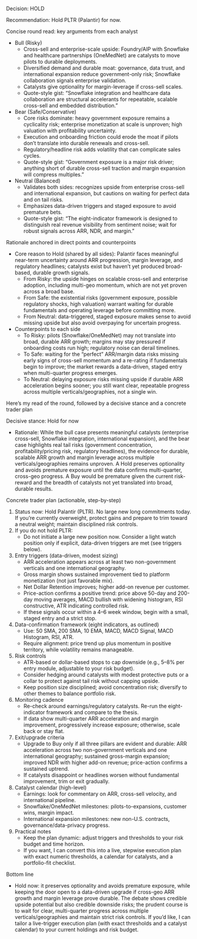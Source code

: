 Decision: HOLD

Recommendation: Hold PLTR (Palantir) for now.

Concise round read: key arguments from each analyst
- Bull (Risky)
  - Cross-sell and enterprise-scale upside: Foundry/AIP with Snowflake and healthcare partnerships (OneMedNet) are catalysts to move pilots to durable deployments.
  - Diversified demand and durable moat: governance, data trust, and international expansion reduce government-only risk; Snowflake collaboration signals enterprise validation.
  - Catalysts give optionality for margin-leverage if cross-sell scales.
  - Quote-style gist: “Snowflake integration and healthcare data collaboration are structural accelerants for repeatable, scalable cross-sell and embedded distribution.”
- Bear (Safe/Conservative)
  - Core risks dominate: heavy government exposure remains a cyclicality risk; enterprise monetization at scale is unproven; high valuation with profitability uncertainty.
  - Execution and onboarding friction could erode the moat if pilots don’t translate into durable renewals and cross-sell.
  - Regulatory/headline risk adds volatility that can complicate sales cycles.
  - Quote-style gist: “Government exposure is a major risk driver; anything short of durable cross-sell traction and margin expansion will compress multiples.”
- Neutral (Balanced)
  - Validates both sides: recognizes upside from enterprise cross-sell and international expansion, but cautions on waiting for perfect data and on tail risks.
  - Emphasizes data-driven triggers and staged exposure to avoid premature bets.
  - Quote-style gist: “The eight-indicator framework is designed to distinguish real revenue visibility from sentiment noise; wait for robust signals across ARR, NDR, and margin.”

Rationale anchored in direct points and counterpoints
- Core reason to Hold (shared by all sides): Palantir faces meaningful near-term uncertainty around ARR progression, margin leverage, and regulatory headlines; catalysts exist but haven’t yet produced broad-based, durable growth signals.
  - From Risky: the upside hinges on scalable cross-sell and enterprise adoption, including multi-geo momentum, which are not yet proven across a broad base.
  - From Safe: the existential risks (government exposure, possible regulatory shocks, high valuation) warrant waiting for durable fundamentals and operating leverage before committing more.
  - From Neutral: data-triggered, staged exposure makes sense to avoid missing upside but also avoid overpaying for uncertain progress.
- Counterpoints to each side
  - To Risky: pilots (Snowflake/OneMedNet) may not translate into broad, durable ARR growth; margins may stay pressured if onboarding costs run high; regulatory noise can derail timelines.
  - To Safe: waiting for the “perfect” ARR/margin data risks missing early signs of cross-sell momentum and a re-rating if fundamentals begin to improve; the market rewards a data-driven, staged entry when multi-quarter progress emerges.
  - To Neutral: delaying exposure risks missing upside if durable ARR acceleration begins sooner; you still want clear, repeatable progress across multiple verticals/geographies, not a single win.

Here’s my read of the round, followed by a decisive stance and a concrete trader plan

Decisive stance: Hold for now
- Rationale: While the bull case presents meaningful catalysts (enterprise cross-sell, Snowflake integration, international expansion), and the bear case highlights real tail risks (government concentration, profitability/pricing risk, regulatory headlines), the evidence for durable, scalable ARR growth and margin leverage across multiple verticals/geographies remains unproven. A Hold preserves optionality and avoids premature exposure until the data confirms multi-quarter, cross-geo progress. A Buy would be premature given the current risk-reward and the breadth of catalysts not yet translated into broad, durable results.

Concrete trader plan (actionable, step-by-step)
1) Status now: Hold Palantir (PLTR). No large new long commitments today. If you’re currently overweight, protect gains and prepare to trim toward a neutral weight; maintain disciplined risk controls.
2) If you do not hold PLTR:
   - Do not initiate a large new position now. Consider a light watch position only if explicit, data-driven triggers are met (see triggers below).
3) Entry triggers (data-driven, modest sizing)
   - ARR acceleration appears across at least two non-government verticals and one international geography.
   - Gross margin shows sustained improvement tied to platform monetization (not just favorable mix).
   - Net Dollar Retention improves; higher add-on revenue per customer.
   - Price-action confirms a positive trend: price above 50-day and 200-day moving averages, MACD bullish with widening histogram, RSI constructive, ATR indicating controlled risk.
   - If these signals occur within a 4–6 week window, begin with a small, staged entry and a strict stop.
4) Data-confirmation framework (eight indicators, as outlined)
   - Use: 50 SMA, 200 SMA, 10 EMA, MACD, MACD Signal, MACD Histogram, RSI, ATR.
   - Require alignment: price trend up plus momentum in positive territory, while volatility remains manageable.
5) Risk controls
   - ATR-based or dollar-based stops to cap downside (e.g., 5–8% per entry module, adjustable to your risk budget).
   - Consider hedging around catalysts with modest protective puts or a collar to protect against tail risk without capping upside.
   - Keep position size disciplined; avoid concentration risk; diversify to other themes to balance portfolio risk.
6) Monitoring cadence
   - Re-check around earnings/regulatory catalysts. Re-run the eight-indicator framework and compare to the thesis.
   - If data show multi-quarter ARR acceleration and margin improvement, progressively increase exposure; otherwise, scale back or stay flat.
7) Exit/upgrade criteria
   - Upgrade to Buy only if all three pillars are evident and durable: ARR acceleration across two non-government verticals and one international geography; sustained gross-margin expansion; improved NDR with higher add-on revenue; price-action confirms a sustained uptrend.
   - If catalysts disappoint or headlines worsen without fundamental improvement, trim or exit gradually.
8) Catalyst calendar (high-level)
   - Earnings: look for commentary on ARR, cross-sell velocity, and international pipeline.
   - Snowflake/OneMedNet milestones: pilots-to-expansions, customer wins, margin impact.
   - International expansion milestones: new non-U.S. contracts, governance/data-privacy progress.
9) Practical notes
   - Keep the plan dynamic: adjust triggers and thresholds to your risk budget and time horizon.
   - If you want, I can convert this into a live, stepwise execution plan with exact numeric thresholds, a calendar for catalysts, and a portfolio-fit checklist.

Bottom line
- Hold now: it preserves optionality and avoids premature exposure, while keeping the door open to a data-driven upgrade if cross-geo ARR growth and margin leverage prove durable. The debate shows credible upside potential but also credible downside risks; the prudent course is to wait for clear, multi-quarter progress across multiple verticals/geographies and maintain strict risk controls. If you’d like, I can tailor a live-trigger execution plan (with exact thresholds and a catalyst calendar) to your current holdings and risk budget.